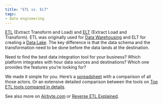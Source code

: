 ```yaml
---
title: "ETL vs. ELT"
tags:
- data engineering
---
```

[ETL](term/etl.md) (Extract Transform and Load) and [ELT](term/elt.md) (Extract Load and Transform). ETL was originally used for [Data Warehousing](term/data%20warehouse.md) and ELT for creating a [Data Lake](term/data%20lake.md). The key difference is that the data schema and the transformation need to be done before the data lands at the destination.

Need to find the best data integration tool for your business? Which platform integrates with hour data sources and destinations? Which one provides the features you’re looking for?  
  
We made it simple for you. Here’s a [spreadsheet](https://docs.google.com/spreadsheets/d/1QKrtBpg6PliPMpcndpmkZpDVIz_o6_Y-LWTTvQ6CfHA/edit?usp=sharing) with a comparison of all those actors. Or an extensive detailed comparison between the tools on [Top ETL tools compared in details](https://airbyte.com/etl-tools-comparison).

See also more on [Airbyte.com](https://airbyte.com) or [Reverse ETL Explained](https://airbyte.com/blog/reverse-etl#so-what-is-a-reverse-etl).
